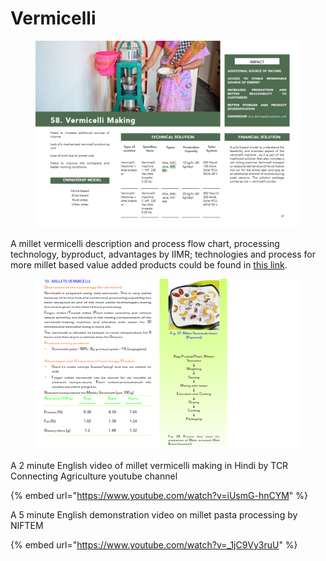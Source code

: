 # Vermicelli

<figure><img src="../../../../.gitbook/assets/image (5).png" alt=""><figcaption></figcaption></figure>

A millet vermicelli description and process flow chart, processing technology, byproduct, advantages by IIMR; technologies and process for more millet based value added products could be found in [this link](https://www.millets.res.in/technologies/Technologies\_of\_millet\_value\_added\_products.pdf).

<figure><img src="../../../../.gitbook/assets/vermicelli making.png" alt=""><figcaption></figcaption></figure>

A 2 minute English video of millet vermicelli making in Hindi by TCR Connecting Agriculture youtube channel

{% embed url="https://www.youtube.com/watch?v=iUsmG-hnCYM" %}

A 5 minute English demonstration video on millet pasta processing by NIFTEM

{% embed url="https://www.youtube.com/watch?v=_1jC9Vy3ruU" %}
